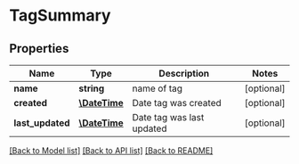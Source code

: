 # TagSummary

## Properties
Name | Type | Description | Notes
------------ | ------------- | ------------- | -------------
**name** | **string** | name of tag | [optional] 
**created** | [**\DateTime**](\DateTime.md) | Date tag was created | [optional] 
**last_updated** | [**\DateTime**](\DateTime.md) | Date tag was last updated | [optional] 

[[Back to Model list]](../README.md#documentation-for-models) [[Back to API list]](../README.md#documentation-for-api-endpoints) [[Back to README]](../README.md)


